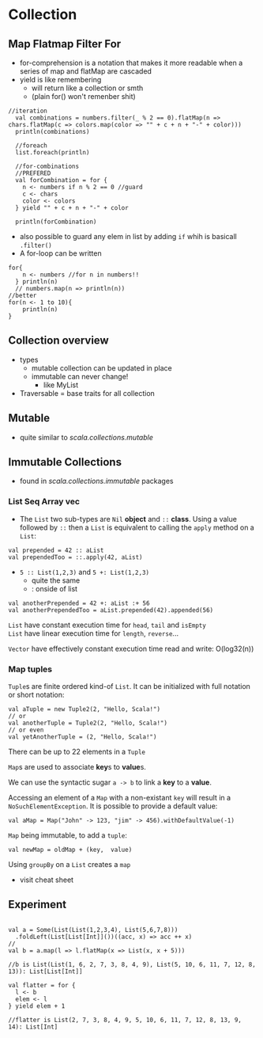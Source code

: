 # Collection

## Map Flatmap Filter For
- for-comprehension is a notation that makes it more readable when a series of map and flatMap are cascaded
- yield is like remembering
    - will return like a collection or smth
    - (plain for() won't remenber shit)
```
//iteration
  val combinations = numbers.filter(_ % 2 == 0).flatMap(n => chars.flatMap(c => colors.map(color => "" + c + n + "-" + color)))
  println(combinations)

  //foreach
  list.foreach(println)

  //for-combinations
  //PREFERED
  val forCombination = for {
    n <- numbers if n % 2 == 0 //guard
    c <- chars
    color <- colors
  } yield "" + c + n + "-" + color

  println(forCombination)
```
- also possible to guard any elem in list by adding `if` whih is basicall `.filter()`
- A for-loop can be written
```aidl
for{
    n <- numbers //for n in numbers!!
  } println(n)
  // numbers.map(n => println(n))
//better
for(n <- 1 to 10){
    println(n)
}
```

## Collection overview
- types
    - mutable collection can be updated in place
    - immutable can never change!
        - like MyList
- Traversable = base traits for all collection
## Mutable
- quite similar to *scala.collections.mutable*
## Immutable Collections
- found in *scala.collections.immutable* packages

### List Seq Array vec
- The `List` two sub-types are `Nil` **object** and `::` **class**. Using a value followed by `::` then a `List` is equivalent to calling the `apply` method on a `List`:
```
val prepended = 42 :: aList
val prependedToo = ::.apply(42, aList)
```
- `5 :: List(1,2,3)` and `5 +: List(1,2,3)` 
    - quite the same
    - : onside of list
```
val anotherPrepended = 42 +: aList :+ 56
val anotherPrependedToo = aList.prepended(42).appended(56)
```

`List` have constant execution time for `head`, `tail` and `isEmpty`  
`List` have linear execution time for `length`, `reverse`...  

`Vector` have effectively constant execution time  read and write: O(log32(n))

### Map tuples
`Tuple`s are finite ordered kind-of `List`. It can be initialized with full notation or short notation:
```
val aTuple = new Tuple2(2, "Hello, Scala!")
// or
val anotherTuple = Tuple2(2, "Hello, Scala!")
// or even 
val yetAnotherTuple = (2, "Hello, Scala!")
```

There can be up to 22 elements in a `Tuple`

`Map`s are used to associate **key**s to **value**s.

We can use the syntactic sugar `a -> b` to link a **key** to a **value**.

Accessing an element of a `Map` with a non-existant `key` will result in a `NoSuchElementException`. It is possible to provide a default value:
```
val aMap = Map("John" -> 123, "jim" -> 456).withDefaultValue(-1)
```
`Map` being immutable, to add a `tuple`:
```
val newMap = oldMap + (key,  value)
```
Using `groupBy` on a `List` creates a `map`



- visit cheat sheet

## Experiment
```

val a = Some(List(List(1,2,3,4), List(5,6,7,8)))
  .foldLeft(List[List[Int]]())((acc, x) => acc ++ x)
//
val b = a.map(l => l.flatMap(x => List(x, x + 5)))

//b is List(List(1, 6, 2, 7, 3, 8, 4, 9), List(5, 10, 6, 11, 7, 12, 8, 13)): List[List[Int]]

val flatter = for {
  l <- b
  elem <- l
} yield elem + 1

//flatter is List(2, 7, 3, 8, 4, 9, 5, 10, 6, 11, 7, 12, 8, 13, 9, 14): List[Int]
```
